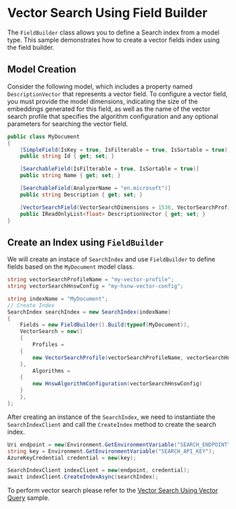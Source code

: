 # Vector Search Using Field Builder

The `FieldBuilder` class allows you to define a Search index from a model type. This sample demonstrates how to create a vector fields index using the field builder.

## Model Creation

Consider the following model, which includes a property named `DescriptionVector` that represents a vector field. To configure a vector field, you must provide the model dimensions, indicating the size of the embeddings generated for this field, as well as the name of the vector search profile that specifies the algorithm configuration and any optional parameters for searching the vector field.

```C# Snippet:Azure_Search_Documents_Tests_Samples_Sample07_Vector_Search_FieldBuilder_Model
public class MyDocument
{
    [SimpleField(IsKey = true, IsFilterable = true, IsSortable = true)]
    public string Id { get; set; }

    [SearchableField(IsFilterable = true, IsSortable = true)]
    public string Name { get; set; }

    [SearchableField(AnalyzerName = "en.microsoft")]
    public string Description { get; set; }

    [VectorSearchField(VectorSearchDimensions = 1536, VectorSearchProfileName = "my-vector-profile")]
    public IReadOnlyList<float> DescriptionVector { get; set; }
}
```

## Create an Index using `FieldBuilder`

We will create an instace of `SearchIndex` and use `FieldBuilder` to define fields based on the `MyDocument` model class.

```C# Snippet:Azure_Search_Documents_Tests_Samples_Sample07_Vector_Search_Index_UsingFieldBuilder
string vectorSearchProfileName = "my-vector-profile";
string vectorSearchHnswConfig = "my-hsnw-vector-config";

string indexName = "MyDocument";
// Create Index
SearchIndex searchIndex = new SearchIndex(indexName)
{
    Fields = new FieldBuilder().Build(typeof(MyDocument)),
    VectorSearch = new()
    {
        Profiles =
    {
        new VectorSearchProfile(vectorSearchProfileName, vectorSearchHnswConfig)
    },
        Algorithms =
    {
        new HnswAlgorithmConfiguration(vectorSearchHnswConfig)
    }
    },
};
```

After creating an instance of the `SearchIndex`, we need to instantiate the `SearchIndexClient` and call the `CreateIndex` method to create the search index. 

```C# Snippet:Azure_Search_Documents_Tests_Samples_Sample07_Vector_Search_Create_Index_FieldBuilder
Uri endpoint = new(Environment.GetEnvironmentVariable("SEARCH_ENDPOINT"));
string key = Environment.GetEnvironmentVariable("SEARCH_API_KEY");
AzureKeyCredential credential = new(key);

SearchIndexClient indexClient = new(endpoint, credential);
await indexClient.CreateIndexAsync(searchIndex);
```

To perform vector search please refer to the [Vector Search Using Vector Query](https://github.com/Azure/azure-sdk-for-net/blob/main/sdk/search/Azure.Search.Documents/samples/Sample07_VectorSearch_UsingVectorQuery.md) sample.

